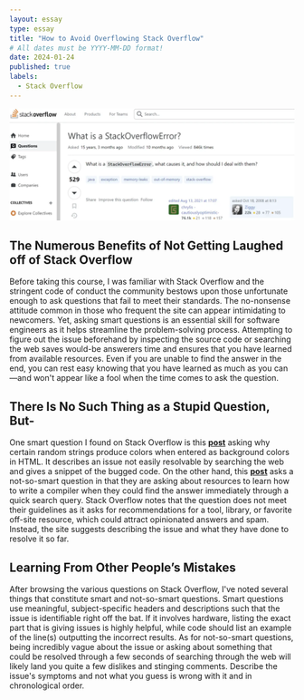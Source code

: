 ```yaml
---
layout: essay
type: essay
title: "How to Avoid Overflowing Stack Overflow"
# All dates must be YYYY-MM-DD format!
date: 2024-01-24
published: true
labels:
  - Stack Overflow
---
```

<p align="center">
  <img src="../img/what-is-stack-overflow.png" />
</p>

## The Numerous Benefits of Not Getting Laughed off of Stack Overflow

  Before taking this course, I was familiar with Stack Overflow and the stringent code of conduct the community bestows upon those unfortunate enough to ask questions that fail to meet their standards. The no-nonsense attitude common in those who frequent the site can appear intimidating to newcomers. Yet, asking smart questions is an essential skill for software engineers as it helps streamline the problem-solving process. Attempting to figure out the issue beforehand by inspecting the source code or searching the web saves would-be answerers time and ensures that you have learned from available resources. Even if you are unable to find the answer in the end, you can rest easy knowing that you have learned as much as you can—and won't appear like a fool when the time comes to ask the question.

## There Is No Such Thing as a Stupid Question, But-

  One smart question I found on Stack Overflow is this [**post**](https://stackoverflow.com/questions/8318911/why-does-html-think-chucknorris-is-a-color) asking why certain random strings produce colors when entered as background colors in HTML. It describes an issue not easily resolvable by searching the web and gives a snippet of the bugged code. On the other hand, this [**post**](https://stackoverflow.com/questions/1669/learning-to-write-a-compiler) asks a not-so-smart question in that they are asking about resources to learn how to write a compiler when they could find the answer immediately through a quick search query. Stack Overflow notes that the question does not meet their guidelines as it asks for recommendations for a tool, library, or favorite off-site resource, which could attract opinionated answers and spam. Instead, the site suggests describing the issue and what they have done to resolve it so far.

## Learning From Other People’s Mistakes 

  After browsing the various questions on Stack Overflow, I've noted several things that constitute smart and not-so-smart questions. Smart questions use meaningful, subject-specific headers and descriptions such that the issue is identifiable right off the bat. If it involves hardware, listing the exact part that is giving issues is highly helpful, while code should list an example of the line(s) outputting the incorrect results. As for not-so-smart questions, being incredibly vague about the issue or asking about something that could be resolved through a few seconds of searching through the web will likely land you quite a few dislikes and stinging comments. Describe the issue's symptoms and not what you guess is wrong with it and in chronological order.
